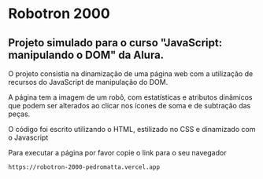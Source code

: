<h1> Robotron 2000 </h1>
<h2> Projeto simulado para o curso "JavaScript: manipulando o DOM" da Alura. </h2>
<p> O projeto consistia na dinamização de uma página web com a utilização de recursos do JavaScript de manipulação do DOM. </p>
<p> A página tem a imagem de um robô, com estatísticas e atributos dinâmicos que podem ser alterados ao clicar nos ícones de soma e de subtração das peças. </p>
<p> O código foi escrito utilizando o HTML, estilizado no CSS e dinamizado com o Javascript </p>
<p> Para executar a página por favor copie o link para o seu navegador </p>

```
https://robotron-2000-pedromatta.vercel.app
```

